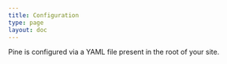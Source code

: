 ```yaml
---
title: Configuration
type: page
layout: doc
---
```


Pine is configured via a YAML file present in the root of your site. 
